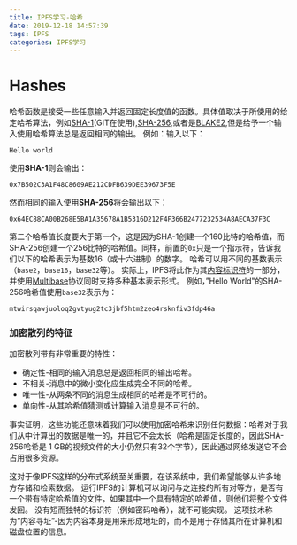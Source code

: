 ```yaml
---
title: IPFS学习-哈希
date: 2019-12-18 14:57:39
tags: IPFS
categories: IPFS学习
---
```

# Hashes
哈希函数是接受一些任意输入并返回固定长度值的函数。具体值取决于所使用的给定哈希算法，例如[SHA-1](https://en.wikipedia.org/wiki/SHA-1)(GIT在使用),[SHA-256](https://en.wikipedia.org/wiki/SHA-2),或者是[BLAKE2](https://en.wikipedia.org/wiki/BLAKE_(hash_function)#BLAKE2),但是给予一个输入使用哈希算法总是返回相同的输出。
例如：输入以下：
```
Hello world
```
使用**SHA-1**则会输出：
```
0x7B502C3A1F48C8609AE212CDFB639DEE39673F5E
```
然而相同的输入使用**SHA-256**将会输出以下：
```
0x64EC88CA00B268E5BA1A35678A1B5316D212F4F366B2477232534A8AECA37F3C
```
第二个哈希值长度要大于第一个，这是因为SHA-1创建一个160比特的哈希值，而SHA-256创建一个256比特的哈希值。同样，前置的`0x`只是一个指示符，告诉我们以下的哈希表示为基数16（或十六进制）的数字。
哈希可以用不同的基数表示（`base2`，`base16`，`base32`等）。 实际上，IPFS将此作为其[内容标识符](https://ifican.top/2019/12/18/blog/ipfs/IPFS%E5%AD%A6%E4%B9%A0-%E5%86%85%E5%AE%B9%E6%A0%87%E8%AF%86%E7%AC%A6CID/)的一部分，并使用[Multibase](https://github.com/multiformats/multibase)协议同时支持多种基本表示形式。
例如，”Hello World"的SHA-256哈希值使用`base32`表示为：
```
mtwirsqawjuoloq2gvtyug2tc3jbf5htm2zeo4rsknfiv3fdp46a
```
### 加密散列的特征
加密散列带有非常重要的特性：

* 确定性-相同的输入消息总是返回相同的输出哈希。
* 不相关-消息中的微小变化应生成完全不同的哈希。
* 唯一性-从两条不同的消息生成相同的哈希是不可行的。
* 单向性-从其哈希值猜测或计算输入消息是不可行的。

事实证明，这些功能还意味着我们可以使用加密哈希来识别任何数据：哈希对于我们从中计算出的数据是唯一的，并且它不会太长（哈希是固定长度的，因此SHA-256哈希是 1 GB的视频文件的大小仍然只有32个字节），因此通过网络发送它不会占用很多资源。

这对于像IPFS这样的分布式系统至关重要，在该系统中，我们希望能够从许多地方存储和检索数据。 运行IPFS的计算机可以询问与之连接的所有对等方，是否有一个带有特定哈希值的文件，如果其中一个具有特定的哈希值，则他们将整个文件发回。 没有短而独特的标识符（例如密码哈希），就不可能实现。 这项技术称为“内容寻址”-因为内容本身是用来形成地址的，而不是用于存储其所在计算机和磁盘位置的信息。